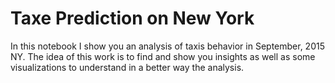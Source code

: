# Taxe Prediction on New York

In this notebook I show you an analysis of taxis behavior in September, 2015 NY. The idea 
of this work is to find and show you insights as well as some visualizations to understand in a better way
the analysis.
